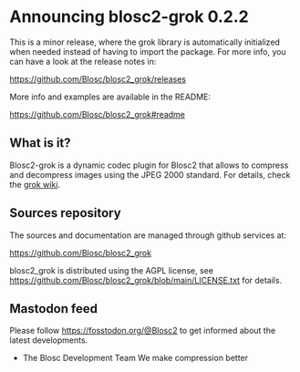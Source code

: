 Announcing blosc2-grok 0.2.2
============================

This is a minor release, where the grok library
is automatically initialized when needed instead of
having to import the package.
For more info, you can have a look at the release notes in:

https://github.com/Blosc/blosc2_grok/releases

More info and examples are available in the README:

https://github.com/Blosc/blosc2_grok#readme

## What is it?

Blosc2-grok is a dynamic codec plugin for Blosc2 that allows to compress
and decompress images using the JPEG 2000 standard.  For details, check the
[grok wiki](https://github.com/GrokImageCompression/grok/wiki).

## Sources repository

The sources and documentation are managed through github services at:

https://github.com/Blosc/blosc2_grok

blosc2_grok is distributed using the AGPL license, see
https://github.com/Blosc/blosc2_grok/blob/main/LICENSE.txt
for details.


## Mastodon feed

Please follow https://fosstodon.org/@Blosc2 to get informed about the latest
developments.

- The Blosc Development Team
  We make compression better
